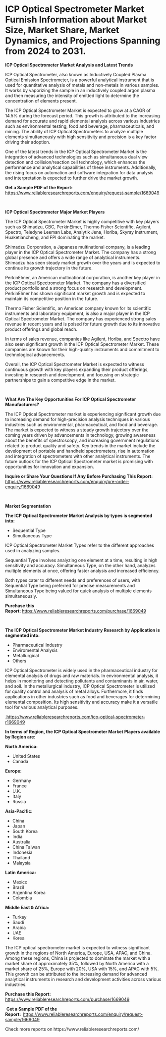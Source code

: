 <p><h1>ICP Optical Spectrometer Market Furnish Information about Market Size, Market Share, Market Dynamics, and Projections Spanning from 2024 to 2031.</h1></p><p><strong>ICP Optical Spectrometer Market Analysis and Latest Trends</strong></p>
<p><p>ICP Optical Spectrometer, also known as Inductively Coupled Plasma Optical Emission Spectrometer, is a powerful analytical instrument that is used for quantitative analysis of metals and non-metals in various samples. It works by vaporizing the sample in an inductively coupled argon plasma and then measuring the intensity of emitted light to determine the concentration of elements present.</p><p>The ICP Optical Spectrometer Market is expected to grow at a CAGR of 14.5% during the forecast period. This growth is attributed to the increasing demand for accurate and rapid elemental analysis across various industries such as environmental testing, food and beverage, pharmaceuticals, and mining. The ability of ICP Optical Spectrometers to analyze multiple elements simultaneously with high sensitivity and precision is a key factor driving their adoption.</p><p>One of the latest trends in the ICP Optical Spectrometer Market is the integration of advanced technologies such as simultaneous dual view detection and collision/reaction cell technology, which enhances the performance and analytical capabilities of these instruments. Additionally, the rising focus on automation and software integration for data analysis and interpretation is expected to further drive the market growth.</p></p>
<p><strong>Get a Sample PDF of the Report:&nbsp;</strong> <a href="https://www.reliableresearchreports.com/enquiry/request-sample/1669049">https://www.reliableresearchreports.com/enquiry/request-sample/1669049</a></p>
<p>&nbsp;</p>
<p><strong>ICP Optical Spectrometer Major Market Players</strong></p>
<p><p>The ICP Optical Spectrometer Market is highly competitive with key players such as Shimadzu, GBC, PerkinElmer, Thermo Fisher Scientific, Agilent, Spectro, Teledyne Leeman Labs, Analytik Jena, Horiba, Skyray Instrument, Huaketiancheng, and FPI dominating the market.</p><p>Shimadzu Corporation, a Japanese multinational company, is a leading player in the ICP Optical Spectrometer Market. The company has a strong global presence and offers a wide range of analytical instruments. Shimadzu has seen steady market growth over the years and is expected to continue its growth trajectory in the future.</p><p>PerkinElmer, an American multinational corporation, is another key player in the ICP Optical Spectrometer Market. The company has a diversified product portfolio and a strong focus on research and development. PerkinElmer has shown significant market growth and is expected to maintain its competitive position in the future.</p><p>Thermo Fisher Scientific, an American company known for its scientific instruments and laboratory equipment, is also a major player in the ICP Optical Spectrometer Market. The company has experienced strong sales revenue in recent years and is poised for future growth due to its innovative product offerings and global reach.</p><p>In terms of sales revenue, companies like Agilent, Horiba, and Spectro have also seen significant growth in the ICP Optical Spectrometer Market. These companies are known for their high-quality instruments and commitment to technological advancements.</p><p>Overall, the ICP Optical Spectrometer Market is expected to witness continuous growth with key players expanding their product offerings, investing in research and development, and focusing on strategic partnerships to gain a competitive edge in the market.</p></p>
<p>&nbsp;</p>
<p><strong>What Are The Key Opportunities For ICP Optical Spectrometer Manufacturers?</strong></p>
<p><p>The ICP Optical Spectrometer market is experiencing significant growth due to increasing demand for high-precision analysis techniques in various industries such as environmental, pharmaceutical, and food and beverage. The market is expected to witness a steady growth trajectory over the coming years driven by advancements in technology, growing awareness about the benefits of spectroscopy, and increasing government regulations related to product quality and safety. Key trends in the market include the development of portable and handheld spectrometers, rise in automation and integration of spectrometers with other analytical instruments. The future outlook for the ICP Optical Spectrometer market is promising with opportunities for innovation and expansion.</p></p>
<p><strong>Inquire or Share Your Questions If Any Before Purchasing This Report:</strong> <a href="https://www.reliableresearchreports.com/enquiry/pre-order-enquiry/1669049">https://www.reliableresearchreports.com/enquiry/pre-order-enquiry/1669049</a></p>
<p>&nbsp;</p>
<p><strong>Market Segmentation</strong></p>
<p><strong>The ICP Optical Spectrometer Market Analysis by types is segmented into:</strong></p>
<p><ul><li>Sequential Type</li><li>Simultaneous Type</li></ul></p>
<p><p>ICP Optical Spectrometer Market Types refer to the different approaches used in analyzing samples. </p><p>Sequential Type involves analyzing one element at a time, resulting in high sensitivity and accuracy. Simultaneous Type, on the other hand, analyzes multiple elements at once, offering faster analysis and increased efficiency. </p><p>Both types cater to different needs and preferences of users, with Sequential Type being preferred for precise measurements and Simultaneous Type being valued for quick analysis of multiple elements simultaneously.</p></p>
<p><strong>Purchase this Report:&nbsp;</strong><a href="https://www.reliableresearchreports.com/purchase/1669049">https://www.reliableresearchreports.com/purchase/1669049</a></p>
<p>&nbsp;</p>
<p><strong>The ICP Optical Spectrometer Market Industry Research by Application is segmented into:</strong></p>
<p><ul><li>Pharmaceutical Industry</li><li>Enviromental Analysis</li><li>Metallurgical</li><li>Others</li></ul></p>
<p><p>ICP Optical Spectrometer is widely used in the pharmaceutical industry for elemental analysis of drugs and raw materials. In environmental analysis, it helps in monitoring and detecting pollutants and contaminants in air, water, and soil. In the metallurgical industry, ICP Optical Spectrometer is utilized for quality control and analysis of metal alloys. Furthermore, it finds applications in other industries such as food and beverages for determining elemental composition. Its high sensitivity and accuracy make it a versatile tool for various analytical purposes.</p></p>
<p><a href="https://www.reliableresearchreports.com/icp-optical-spectrometer-r1669049">&nbsp;https://www.reliableresearchreports.com/icp-optical-spectrometer-r1669049</a></p>
<p><strong>In terms of Region, the ICP Optical Spectrometer Market Players available by Region are:</strong></p>
<p>
    <p> <strong> North America: </strong>
        <ul>
            <li>United States</li>
            <li>Canada</li>
        </ul>
        </p> 
    <p> <strong> Europe: </strong>
        <ul>
            <li>Germany</li>
            <li>France</li>
            <li>U.K.</li>
            <li>Italy</li>
            <li>Russia</li>
        </ul>
        </p> 
    <p> <strong> Asia-Pacific: </strong>
        <ul>
            <li>China</li>
            <li>Japan</li>
            <li>South Korea</li>
            <li>India</li>
            <li>Australia</li>
            <li>China Taiwan</li>
            <li>Indonesia</li>
            <li>Thailand</li>
            <li>Malaysia</li>
        </ul>
        </p> 
    <p> <strong> Latin America: </strong>
        <ul>
            <li>Mexico</li>
            <li>Brazil</li>
            <li>Argentina Korea</li>
            <li>Colombia</li>
        </ul>
        </p> 
    <p> <strong> Middle East & Africa: </strong>
        <ul>
            <li>Turkey</li>
            <li>Saudi</li>
            <li>Arabia</li>
            <li>UAE</li>
            <li>Korea</li>
        </ul>
    </p>
    </p>
<p><p>The ICP optical spectrometer market is expected to witness significant growth in the regions of North America, Europe, USA, APAC, and China. Among these regions, China is projected to dominate the market with a market share of approximately 35%, followed by North America with a market share of 25%, Europe with 20%, USA with 15%, and APAC with 5%. This growth can be attributed to the increasing demand for advanced analytical instruments in research and development activities across various industries.</p></p>
<p><strong>Purchase this Report: </strong><a href="https://www.reliableresearchreports.com/purchase/1669049">https://www.reliableresearchreports.com/purchase/1669049</a></p>
<p>&nbsp;<strong>Get a Sample PDF of the Report:&nbsp;&nbsp;</strong><a href="https://www.reliableresearchreports.com/enquiry/request-sample/1669049">https://www.reliableresearchreports.com/enquiry/request-sample/1669049</a></p>
<p><strong></strong></p>
<p>Check more reports on https://www.reliableresearchreports.com/</p>